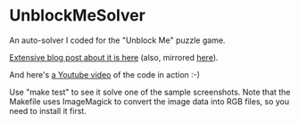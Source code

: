 UnblockMeSolver
===============

An auto-solver I coded for the "Unblock Me" puzzle game.

[Extensive blog post about it is here](https://www.thanassis.space/unblock.html) (also,
mirrored [here](http://ttsiodras.github.com/unblock.html)).

And here's [a Youtube video](http://www.youtube.com/watch?v=6hfF_6KlAQk) of the code in action :-)

Use "make test" to see it solve one of the sample screenshots. Note that the Makefile uses ImageMagick to convert the image data into RGB files, so you need to install it first.
